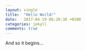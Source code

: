 ```yaml
---
layout: single
title:  "Hello World!"
date:   2017-04-19 06:26:36 +0200
categories: jekyll
comments: true
---
```


And so it begins...
